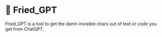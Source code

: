 # 🍟 Fried_GPT
Fried_GPT is a tool to get the damn invisible chars out of text or code you get from ChatGPT.
